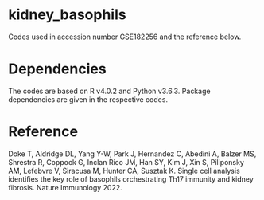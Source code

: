 # kidney_basophils
Codes used in accession number GSE182256 and the reference below.

# Dependencies
The codes are based on R v4.0.2 and Python v3.6.3. Package dependencies are given in the respective codes.

# Reference
Doke T, Aldridge DL, Yang Y-W, Park J, Hernandez C, Abedini A, Balzer MS, Shrestra R, Coppock G, Inclan Rico JM, Han SY, Kim J, Xin S, Piliponsky AM, Lefebvre V, Siracusa M, Hunter CA, Susztak K. Single cell analysis identifies the key role of basophils orchestrating Th17 immunity and kidney fibrosis. Nature Immunology 2022.
